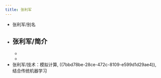 ```yaml
---
title: 张利军
---
```


- 张利军/别名
- 张利军/简介
	-
	-
	-
- 张利军/技术：模拟计算, ((7bbd78be-28ce-472c-8109-e599d1d29ae4)), 结合传统机器学习